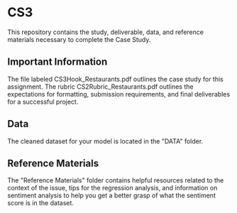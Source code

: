 # CS3

This repository contains the study, deliverable, data, and reference materials necessary to complete the Case Study.

## Important Information
The file labeled CS3Hook_Restaurants.pdf outlines the case study for this assignment. The rubric CS2Rubric_Restaurants.pdf outlines the expectations for formatting, submission requirements, and final deliverables for a successful project.

## Data
The cleaned dataset for your model is located in the "DATA" folder.

## Reference Materials
The "Reference Materials" folder contains helpful resources related to the context of the issue, tips for the regression analysis, and information on sentiment analysis to help you get a better grasp of what the sentiment score is in the dataset.
